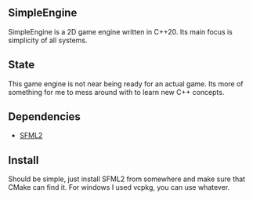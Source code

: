 ## SimpleEngine
SimpleEngine is a 2D game engine written in C++20. Its main focus is simplicity of all systems.

## State
This game engine is not near being ready for an actual game. Its more of something for me to mess around with to learn new C++ concepts.

## Dependencies
* [SFML2](https://www.sfml-dev.org/)

## Install
Should be simple, just install SFML2 from somewhere and make sure that CMake can find it. For windows I used vcpkg, you can use whatever.